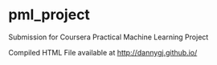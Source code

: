 pml_project
===========

Submission for Coursera Practical Machine Learning Project

Compiled HTML File available at http://dannygj.github.io/
